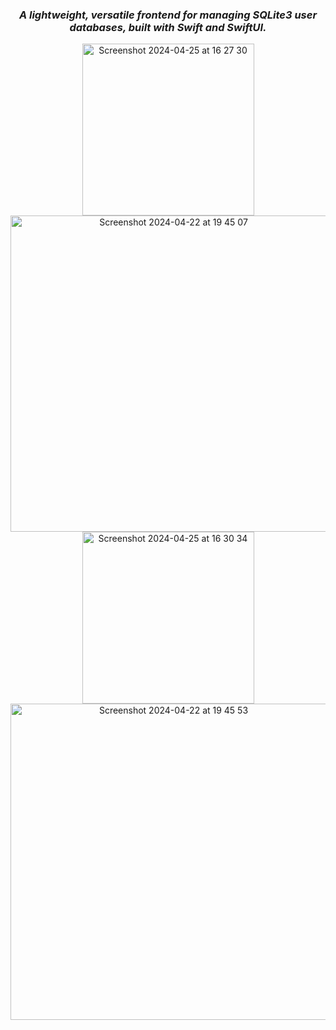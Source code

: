 <div align="center">

### *A lightweight, versatile frontend for managing SQLite3 user databases, built with Swift and SwiftUI.*

<img width="275" alt="Screenshot 2024-04-25 at 16 27 30" src="https://github.com/matei9k/swiftuidb/assets/142879544/35af6727-13fc-4c50-9623-f8b48e6246cb">
<img width="506" alt="Screenshot 2024-04-22 at 19 45 07" src="https://github.com/matei9k/swiftuidb/assets/142879544/cc8ae25d-4845-4f56-8d43-eb8f9dcda46e">
<img width="275" alt="Screenshot 2024-04-25 at 16 30 34" src="https://github.com/matei9k/swiftuidb/assets/142879544/393f7264-0531-4ad6-b79e-f15366f6d986">
<img width="506" alt="Screenshot 2024-04-22 at 19 45 53" src="https://github.com/matei9k/swiftuidb/assets/142879544/afd564e7-045e-4005-b185-f385e06cdeaf">

</div>
